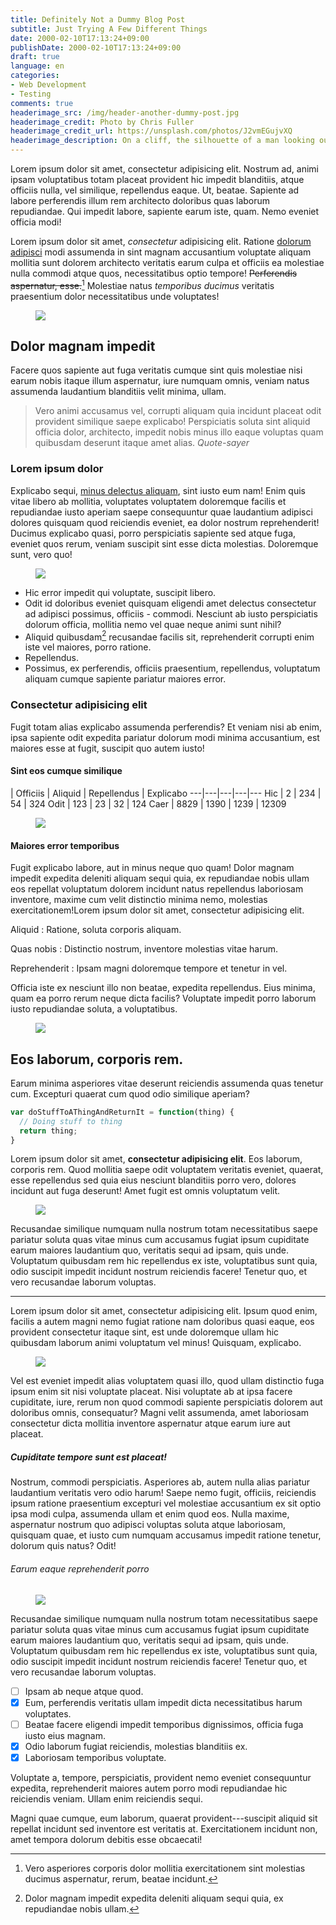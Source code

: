 ```yaml
---
title: Definitely Not a Dummy Blog Post
subtitle: Just Trying A Few Different Things
date: 2000-02-10T17:13:24+09:00
publishDate: 2000-02-10T17:13:24+09:00
draft: true
language: en
categories:
- Web Development
- Testing
comments: true
headerimage_src: /img/header-another-dummy-post.jpg
headerimage_credit: Photo by Chris Fuller
headerimage_credit_url: https://unsplash.com/photos/J2vmEGujvXQ
headerimage_description: On a cliff, the silhouette of a man looking out over a valley. Mountains in the distance.
---
```

<p class="lede">Lorem ipsum dolor sit amet, consectetur adipisicing elit. Nostrum ad, animi ipsam voluptatibus totam placeat provident hic impedit blanditiis, atque officiis nulla, vel similique, repellendus eaque. Ut, beatae. Sapiente ad labore perferendis illum rem architecto doloribus quas laborum repudiandae. Qui impedit labore, sapiente earum iste, quam. Nemo eveniet officia modi!</p>
<!--more-->

Lorem ipsum dolor sit amet, _consectetur_ adipisicing elit. Ratione [dolorum adipisci](https://lgrqvst.com "Lorem ipsum dolor sit amet") modi assumenda in sint magnam accusantium voluptate aliquam mollitia sunt dolorem architecto veritatis earum culpa et officiis ea molestiae nulla commodi atque quos, necessitatibus optio tempore! ~~Perferendis aspernatur, esse.~~[^1] Molestiae natus _temporibus ducimus_ veritatis praesentium dolor necessitatibus unde voluptates!

<figure class="align-narrow">
  <img src="http://via.placeholder.com/900x600">
</figure>

## Dolor magnam impedit

Facere quos sapiente aut fuga veritatis cumque sint quis molestiae nisi earum nobis itaque illum aspernatur, iure numquam omnis, veniam natus assumenda laudantium blanditiis velit minima, ullam.

>Vero animi accusamus vel, corrupti aliquam quia incidunt placeat odit provident similique saepe explicabo! Perspiciatis soluta sint aliquid officia dolor, architecto, impedit nobis minus illo eaque voluptas quam quibusdam deserunt itaque amet alias.
<cite>Quote-sayer</cite>

### Lorem ipsum dolor

Explicabo sequi, [minus delectus aliquam](http://lgrqvst.com), sint iusto eum nam! Enim quis vitae libero ab mollitia, voluptates voluptatem doloremque facilis et repudiandae iusto aperiam saepe consequuntur quae laudantium adipisci dolores quisquam quod reiciendis eveniet, ea dolor nostrum reprehenderit! Ducimus explicabo quasi, porro perspiciatis sapiente sed atque fuga, eveniet quos rerum, veniam suscipit sint esse dicta molestias. Doloremque sunt, vero quo!

<figure class="align-left">
  <img src="http://via.placeholder.com/1200x650">
</figure>

- Hic error impedit qui voluptate, suscipit libero.
- Odit id doloribus eveniet quisquam eligendi amet delectus consectetur ad adipisci possimus, officiis - commodi. Nesciunt ab iusto perspiciatis dolorum officia, mollitia nemo vel quae neque animi sunt nihil?
- Aliquid quibusdam[^2] recusandae facilis sit, reprehenderit corrupti enim iste vel maiores, porro ratione.
- Repellendus.
- Possimus, ex perferendis, officiis praesentium, repellendus, voluptatum aliquam cumque sapiente pariatur maiores error.

### Consectetur adipisicing elit

Fugit totam alias explicabo assumenda perferendis? Et veniam nisi ab enim, ipsa sapiente odit expedita pariatur dolorum modi minima accusantium, est maiores esse at fugit, suscipit quo autem iusto!

#### Sint eos cumque similique

 | Officiis | Aliquid | Repellendus | Explicabo
---|---|---|---|---
Hic | 2 | 234 | 54 | 324
Odit | 123 | 23 | 32 | 124
Caer | 8829 | 1390 | 1239 | 12309

<figure class="align-wide">
  <img src="http://via.placeholder.com/2000x500">
</figure>

#### Maiores error temporibus

Fugit explicabo labore, aut in minus neque quo quam! Dolor magnam impedit expedita deleniti aliquam sequi quia, ex repudiandae nobis ullam eos repellat voluptatum dolorem incidunt natus repellendus laboriosam inventore, maxime cum velit distinctio minima nemo, molestias exercitationem!Lorem ipsum dolor sit amet, consectetur adipisicing elit.

Aliquid
: Ratione, soluta corporis aliquam.

Quas nobis
: Distinctio nostrum, inventore molestias vitae harum.

Reprehenderit
: Ipsam magni doloremque tempore et tenetur in vel.

Officia iste ex nesciunt illo non beatae, expedita repellendus. Eius minima, quam ea porro rerum neque dicta facilis? Voluptate impedit porro laborum iusto repudiandae soluta, a voluptatibus.

<figure class="align-right">
  <img src="http://via.placeholder.com/1900x550">
</figure>

## Eos laborum, corporis rem.

Earum minima asperiores vitae deserunt reiciendis assumenda quas tenetur cum. Excepturi quaerat cum quod odio similique aperiam?

``` javascript
var doStuffToAThingAndReturnIt = function(thing) {
  // Doing stuff to thing
  return thing;
}
```

Lorem ipsum dolor sit amet, __consectetur adipisicing elit__. Eos laborum, corporis rem. Quod mollitia saepe odit voluptatem veritatis eveniet, quaerat, esse repellendus sed quia eius nesciunt blanditiis porro vero, dolores incidunt aut fuga deserunt! Amet fugit est omnis voluptatum velit.

<figure class="align-middle">
  <img src="http://via.placeholder.com/1200x700">
</figure>

Recusandae similique numquam nulla nostrum totam necessitatibus saepe pariatur soluta quas vitae minus cum accusamus fugiat ipsum cupiditate earum maiores laudantium quo, veritatis sequi ad ipsam, quis unde. Voluptatum quibusdam rem hic repellendus ex iste, voluptatibus sunt quia, odio suscipit impedit incidunt nostrum reiciendis facere! Tenetur quo, et vero recusandae laborum voluptas.

---

Lorem ipsum dolor sit amet, consectetur adipisicing elit. Ipsum quod enim, facilis a autem magni nemo fugiat ratione nam doloribus quasi eaque, eos provident consectetur itaque sint, est unde doloremque ullam hic quibusdam laborum animi voluptatum vel minus! Quisquam, explicabo.

<figure class="align-pop-right">
  <img src="http://via.placeholder.com/250x490">
</figure>

Vel est eveniet impedit alias voluptatem quasi illo, quod ullam distinctio fuga ipsum enim sit nisi voluptate placeat. Nisi voluptate ab at ipsa facere cupiditate, iure, rerum non quod commodi sapiente perspiciatis dolorem aut doloribus omnis, consequatur? Magni velit assumenda, amet laboriosam consectetur dicta mollitia inventore aspernatur atque earum iure aut placeat.

##### Cupiditate tempore sunt est placeat!

Nostrum, commodi perspiciatis. Asperiores ab, autem nulla alias pariatur laudantium veritatis vero odio harum! Saepe nemo fugit, officiis, reiciendis ipsum ratione praesentium excepturi vel molestiae accusantium ex sit optio ipsa modi culpa, assumenda ullam et enim quod eos. Nulla maxime, aspernatur nostrum quo adipisci voluptas soluta atque laboriosam, quisquam quae, et iusto cum numquam accusamus impedit ratione tenetur, dolorum quis natus? Odit!

###### Earum eaque reprehenderit porro

<figure class="align-pop-left">
  <img src="http://via.placeholder.com/600x600">
</figure>

Recusandae similique numquam nulla nostrum totam necessitatibus saepe pariatur soluta quas vitae minus cum accusamus fugiat ipsum cupiditate earum maiores laudantium quo, veritatis sequi ad ipsam, quis unde. Voluptatum quibusdam rem hic repellendus ex iste, voluptatibus sunt quia, odio suscipit impedit incidunt nostrum reiciendis facere! Tenetur quo, et vero recusandae laborum voluptas.

- [ ] Ipsam ab neque atque quod.
- [x] Eum, perferendis veritatis ullam impedit dicta necessitatibus harum voluptates.
- [ ] Beatae facere eligendi impedit temporibus dignissimos, officia fuga iusto eius magnam.
- [x] Odio laborum fugiat reiciendis, molestias blanditiis ex.
- [x] Laboriosam temporibus voluptate.

Voluptate a, tempore, perspiciatis, provident nemo eveniet consequuntur expedita, reprehenderit maiores autem porro modi repudiandae hic reiciendis veniam. Ullam enim reiciendis sequi.

Magni quae cumque, eum laborum, quaerat provident---suscipit aliquid sit repellat incidunt sed inventore est veritatis at. Exercitationem incidunt non, amet tempora dolorum debitis esse obcaecati!

[^1]: Vero asperiores corporis dolor mollitia exercitationem sint molestias ducimus aspernatur, rerum, beatae incidunt.

[^2]: Dolor magnam impedit expedita deleniti aliquam sequi quia, ex repudiandae nobis ullam.
